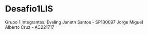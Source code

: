 # Desafio1LIS
Grupo 1
Integrantes:
Eveling Janeth Santos - SP130097
Jorge Miguel Alberto Cruz - AC221717
